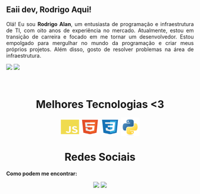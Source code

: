 ## Eaii dev, Rodrigo Aqui!

<p align="justify">Olá! Eu sou <strong>Rodrigo Alan</strong>, um entusiasta de programação e infraestrutura de TI, com oito anos de experiência no mercado. Atualmente, estou em transição de carreira e focado em me tornar um desenvolvedor. Estou empolgado para mergulhar no mundo da programação e criar meus próprios projetos. Além disso, gosto de resolver problemas na área de infraestrutura.</p>

<div>
 <img height="180" src="https://github-readme-stats.vercel.app/api?username=rodrigoacelio&show_icons=true&theme=great-gatsby&include_all_commits=true&count_private=true"/>
 <img height="180" src="https://github-readme-stats.vercel.app/api/top-langs/?username=rodrigoacelio&layout=compact&langs_count=16&theme=great-gatsby"/>
</div>
<br>

<div  align="center"> 
  <div style="display: inline_block"><br>
    <h1 align="center">Melhores Tecnologias <3</h1>
    <img align="center" height="40" width="50" alt="js-icon"  src="https://raw.githubusercontent.com/devicons/devicon/master/icons/javascript/javascript-plain.svg">
    <img align="center" height="40" width="50" alt="html-icon" src="https://raw.githubusercontent.com/devicons/devicon/master/icons/html5/html5-original.svg">
    <img align="center" height="40" width="50" alt="css-icon" src="https://raw.githubusercontent.com/devicons/devicon/master/icons/css3/css3-original.svg">
    <img align="center" alt="Rodrigo-Python" height="50" width="50" src="https://raw.githubusercontent.com/devicons/devicon/master/icons/python/python-original.svg">
</div>
    
 
<h1 align="center">Redes Sociais</h1>
<div> 
  <p align="justify"> <strong>Como podem me encontrar:</strong></p>
  <a href = "mailto:rodrigoac49icloud.com"><img src="https://img.shields.io/badge/-Gmail-%23333?style=for-the-badge&logo=gmail&logoColor=white" target="_blank"></a>
  <a href="https://www.linkedin.com/in/rodrigoacelio/" target="_blank"><img src="https://img.shields.io/badge/-LinkedIn-%230077B5?style=for-the-badge&logo=linkedin&logoColor=white" target="_blank"></a>
</div>
